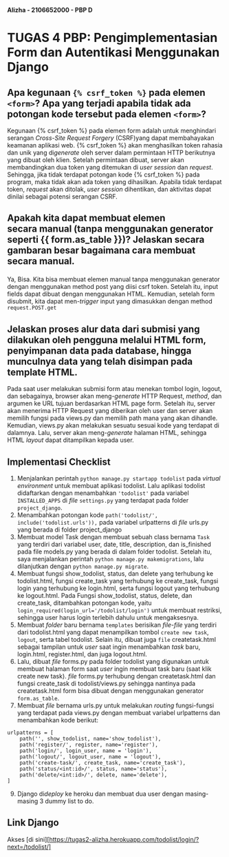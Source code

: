 **Alizha - 2106652000 - PBP D**

# TUGAS 4 PBP: Pengimplementasian Form dan Autentikasi Menggunakan Django

## Apa kegunaan `{% csrf_token %}` pada elemen `<form>`? Apa yang terjadi apabila tidak ada potongan kode tersebut pada elemen `<form>`?
Kegunaan {% csrf_token %} pada elemen form adalah untuk menghindari serangan *Cross-Site Request Forgery* (CSRF)yang dapat membahayakan keamanan aplikasi web. {% csrf_token %} akan menghasilkan token rahasia dan unik yang di*generate* oleh server dalam permintaan HTTP berikutnya yang dibuat oleh klien. Setelah permintaan dibuat, server akan membandingkan dua token yang ditemukan di *user session* dan *request*. Sehingga, jika tidak terdapat potongan kode {% csrf_token %} pada program, maka tidak akan ada token yang dihasilkan. Apabila tidak terdapat token, *request* akan ditolak, *user session* dihentikan, dan aktivitas dapat dinilai sebagai potensi serangan CSRF.

## Apakah kita dapat membuat elemen <form> secara manual (tanpa menggunakan generator seperti {{ form.as_table }})? Jelaskan secara gambaran besar bagaimana cara membuat <form> secara manual.
Ya, Bisa. Kita bisa membuat elemen <form> manual tanpa menggunakan generator dengan menggunakan method post yang diisi csrf token. Setelah itu, input fields dapat dibuat dengan menggunakan HTML. Kemudian, setelah form disubmit, kita dapat men-*trigger* input yang dimasukkan dengan method `request.POST.get`

##  Jelaskan proses alur data dari submisi yang dilakukan oleh pengguna melalui HTML form, penyimpanan data pada database, hingga munculnya data yang telah disimpan pada template HTML.
Pada saat user melakukan submisi form atau menekan tombol login, logout, dan sebagainya, browser akan meng-*generate* HTTP Request, *method*, dan argumen ke URL tujuan berdasarkan HTML page form. Setelah itu, server akan menerima HTTP Request yang diberikan oleh user dan server akan memilih fungsi pada views.py dan memilih path mana yang akan dihandle. Kemudian, views.py akan melakukan sesuatu sesuai kode yang terdapat di dalamnya. Lalu, server akan meng-*generate* halaman HTML, sehingga HTML *layout* dapat ditampilkan kepada user.

## Implementasi Checklist
1. Menjalankan perintah `python manage.py startapp todolist` pada *virtual environment* untuk membuat aplikasi todolist. Lalu aplikasi todolist didaftarkan dengan menambahkan `'todolist'` pada variabel `INSTALLED_APPS` di *file* `settings.py` yang terdapat pada folder `project_django`.
2. Menambahkan potongan kode `path('todolist/', include('todolist.urls')),` pada variabel urlpatterns di *file* urls.py yang berada di folder project_django
3. Membuat model Task dengan membuat sebuah class bernama `Task` yang terdiri dari variabel user, date, title, description, dan is_finished pada file models.py yang berada di dalam folder todolist. Setelah itu, saya menjalankan perintah `python manage.py makemigrations`, lalu dilanjutkan dengan `python manage.py migrate`.
5. Membuat fungsi show_todolist, status, dan delete yang terhubung ke todolist.html, fungsi create_task yang terhubung ke create_task, fungsi login yang terhubung ke login.html, serta fungsi logout yang terhubung ke logout.html. Pada Fungsi show_todolist, status, delete, dan create_task, ditambahkan potongan kode, yaitu `login_required(login_url='/todolist/login')` untuk membuat restriksi, sehingga user harus login terlebih dahulu untuk mengaksesnya.
6. Membuat *folder* baru bernama `templates` berisikan *file-file* yang terdiri dari todolist.html yang dapat menampilkan tombol `create new task`, `logout`, serta tabel todolist. Selain itu, dibuat juga `file` createtask.html sebagai tampilan untuk *user* saat ingin menambahkan *task* baru, login.html, register.html, dan juga logout.html.
7. Lalu, dibuat *file* forms.py pada folder todolist yang digunakan untuk membuat halaman form saat *user* ingin membuat task baru (saat klik create new task). *file* forms.py terhubung dengan createtask.html dan fungsi create_task di todolist/views.py sehingga nantinya pada createtask.html form bisa dibuat dengan menggunakan generator `form.as_table`.
8. Membuat *file* bernama urls.py untuk melakukan *routing* fungsi-fungsi yang terdapat pada views.py dengan membuat variabel urlpatterns dan menambahkan kode berikut:
```
urlpatterns = [ 
    path('', show_todolist, name='show_todolist'),
    path('register/', register, name='register'),
    path('login/', login_user, name = 'login'),
    path('logout/', logout_user, name = 'logout'),
    path('create-task/', create_task, name='create_task'),
    path('status/<int:id>/', status, name='status'),
    path('delete/<int:id>/', delete, name='delete'),
]
```
9. Django di*deploy* ke heroku dan membuat dua user dengan masing-masing 3 dummy list to do.


## Link Django
Akses [di sini][https://tugas2-alizha.herokuapp.com/todolist/login/?next=/todolist/]